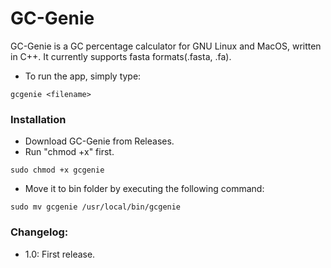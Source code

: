 # GC-Genie
GC-Genie is a GC percentage calculator for GNU Linux and MacOS, written in C++.
It currently supports fasta formats(.fasta, .fa).
- To run the app, simply type:
```
gcgenie <filename>
```

### Installation
- Download GC-Genie from Releases.
- Run "chmod +x" first.
```
sudo chmod +x gcgenie
``` 
- Move it to bin folder by executing the following command:
```
sudo mv gcgenie /usr/local/bin/gcgenie
```
### Changelog:
- 1.0: First release.
